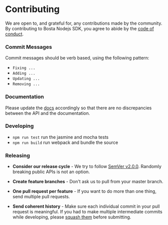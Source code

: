 # Contributing

We are open to, and grateful for, any contributions made by the community. By contributing to Bosta Nodejs SDK, you agree to abide by the [code of conduct](https://github.com/bostaapp/bosta-nodejs/blob/master/CODE_OF_CONDUCT.md).

### Commit Messages

Commit messages should be verb based, using the following pattern:

- `Fixing ...`
- `Adding ...`
- `Updating ...`
- `Removing ...`

### Documentation

Please update the [docs](README.md) accordingly so that there are no discrepancies between the API and the documentation.

### Developing

- `npm run test` run the jasmine and mocha tests
- `npm run build` run webpack and bundle the source

### Releasing

- **Consider our release cycle** - We try to follow [SemVer v2.0.0](http://semver.org/). Randomly breaking public APIs is not an option.

- **Create feature branches** - Don't ask us to pull from your master branch.

- **One pull request per feature** - If you want to do more than one thing, send multiple pull requests.

- **Send coherent history** - Make sure each individual commit in your pull request is meaningful. If you had to make multiple intermediate commits while developing, please [squash them](http://www.git-scm.com/book/en/v2/Git-Tools-Rewriting-History#Changing-Multiple-Commit-Messages) before submitting.

